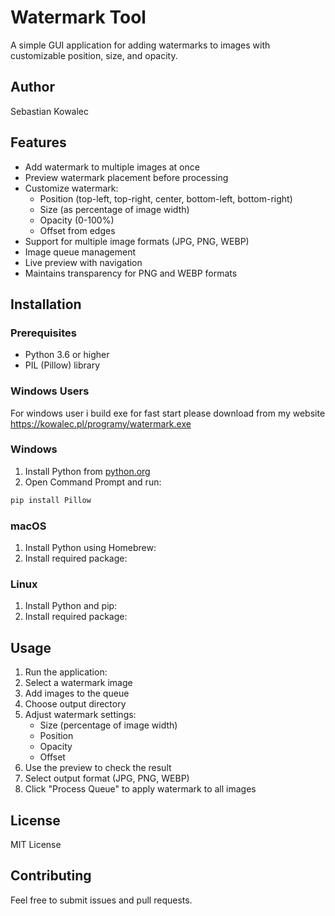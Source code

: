 # Watermark Tool

A simple GUI application for adding watermarks to images with customizable position, size, and opacity.

## Author
Sebastian Kowalec

## Features
- Add watermark to multiple images at once
- Preview watermark placement before processing
- Customize watermark:
  - Position (top-left, top-right, center, bottom-left, bottom-right)
  - Size (as percentage of image width)
  - Opacity (0-100%)
  - Offset from edges
- Support for multiple image formats (JPG, PNG, WEBP)
- Image queue management
- Live preview with navigation
- Maintains transparency for PNG and WEBP formats

## Installation

### Prerequisites
- Python 3.6 or higher
- PIL (Pillow) library

### Windows Users

For windows user i build exe for fast start please download from my website
https://kowalec.pl/programy/watermark.exe

### Windows
1. Install Python from [python.org](https://python.org)
2. Open Command Prompt and run:
```bash
pip install Pillow
```

### macOS
1. Install Python using Homebrew:
2. Install required package:
### Linux
1. Install Python and pip:
2. Install required package:
## Usage
1. Run the application:
2. Select a watermark image
3. Add images to the queue
4. Choose output directory
5. Adjust watermark settings:
   - Size (percentage of image width)
   - Position
   - Opacity
   - Offset
6. Use the preview to check the result
7. Select output format (JPG, PNG, WEBP)
8. Click "Process Queue" to apply watermark to all images
## License
MIT License

## Contributing
Feel free to submit issues and pull requests.